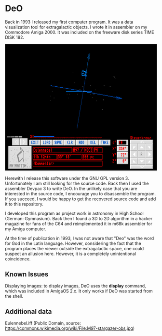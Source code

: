 # DeO

Back in 1993 I released my first computer program. It was a data visualization tool for extragalactic objects. I wrote it in assembler on my Commodore Amiga 2000. It was included on the freeware disk series TIME DISK 182.

![DEO animated GIF](deo1.gif)

Herewith I release this software under the GNU GPL version 3. Unfortunately I am still looking for the source code. Back then I used the assembler Devpac 3 to write DeO. In the unlikely case that you are interested in the source code, I encourage you to disassemble the program. If you succeed, I would be happy to get the recovered source code and add it to this repository. 

I developed this program as project work in astronomy in High School (German: Gymnasium). Back then I found a 3D to 2D algorithm in a hacker magazine for fans of the C64 and reimplemented it in m68k assembler for my Amiga computer.

At the time of publication in 1993, I was not aware that "Deo" was the word for God in the Latin language. However, considering the fact that the program places the viewer outside the extragalactic space, one could suspect an allusion here. However, it is a completely unintentional coincidence.

## Known Issues

Displaying images: to display images, DeO uses the **display** command, which was included in AmigaOS 2.x. It only works if DeO was started from the shell. 

## Additional data
Eulennebel.iff (Public Domain, source: https://commons.wikimedia.org/wiki/File:M97-stargazer-obs.jpg)
